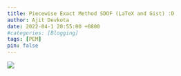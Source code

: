 ```yaml
---
title: Piecewise Exact Method SDOF (LaTeX and Gist) :D
author: Ajit Devkota
date: 2022-04-1 20:55:00 +0800
#categories: [Blogging]
tags: [PEM]
pin: false
---
```


<p align="left"> <img src = "https://quicklatex.com/cache3/12/ql_1b8e698becb805b913176d1432be8812_l3.png" width = "" style="background-color:white;"> </p>

<script src="https://gist.github.com/ajitdevkota/f5918eb991b23f472db004cf27020d78.js"></script>

